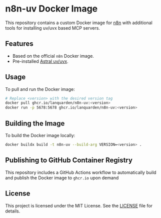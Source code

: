 # n8n-uv Docker Image

This repository contains a custom Docker image for [n8n](https://n8n.io/) with additional tools for installing uv/uvx based MCP servers.

## Features

- Based on the official `n8n` Docker image.
- Pre-installed [Astral uv/uvx](https://astral.sh/uv/).

## Usage

To pull and run the Docker image:

```bash
# Replace <version> with the desired version tag
docker pull ghcr.io/lanquarden/n8n-uv:<version>
docker run -p 5678:5678 ghcr.io/lanquarden/n8n-uv:<version>
```

## Building the Image

To build the Docker image locally:

```bash
docker buildx build -t n8n-uv --build-arg VERSION=<version> .
```

## Publishing to GitHub Container Registry

This repository includes a GitHub Actions workflow to automatically build and publish the Docker image to `ghcr.io` upon demand

## License

This project is licensed under the MIT License. See the [LICENSE](LICENSE) file for details.